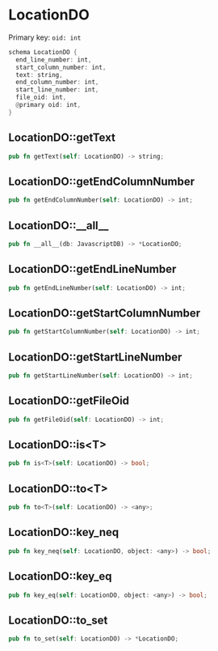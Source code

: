 # LocationDO

Primary key: `oid: int`

```rust
schema LocationDO {
  end_line_number: int,
  start_column_number: int,
  text: string,
  end_column_number: int,
  start_line_number: int,
  file_oid: int,
  @primary oid: int,
}
```
## LocationDO::getText

```rust
pub fn getText(self: LocationDO) -> string;
```
## LocationDO::getEndColumnNumber

```rust
pub fn getEndColumnNumber(self: LocationDO) -> int;
```
## LocationDO::\_\_all\_\_

```rust
pub fn __all__(db: JavascriptDB) -> *LocationDO;
```
## LocationDO::getEndLineNumber

```rust
pub fn getEndLineNumber(self: LocationDO) -> int;
```
## LocationDO::getStartColumnNumber

```rust
pub fn getStartColumnNumber(self: LocationDO) -> int;
```
## LocationDO::getStartLineNumber

```rust
pub fn getStartLineNumber(self: LocationDO) -> int;
```
## LocationDO::getFileOid

```rust
pub fn getFileOid(self: LocationDO) -> int;
```
## LocationDO::is\<T\>

```rust
pub fn is<T>(self: LocationDO) -> bool;
```
## LocationDO::to\<T\>

```rust
pub fn to<T>(self: LocationDO) -> <any>;
```
## LocationDO::key\_neq

```rust
pub fn key_neq(self: LocationDO, object: <any>) -> bool;
```
## LocationDO::key\_eq

```rust
pub fn key_eq(self: LocationDO, object: <any>) -> bool;
```
## LocationDO::to\_set

```rust
pub fn to_set(self: LocationDO) -> *LocationDO;
```
